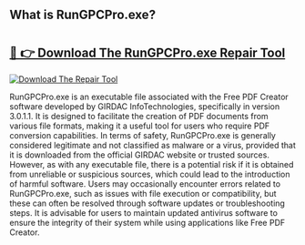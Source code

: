 ## What is RunGPCPro.exe? 

# <h2><a href="https://exedetect.com/download.php?RunGPCPro.exe">🔗 👉 Download The RunGPCPro.exe Repair Tool</a></h2>

[![Download The Repair Tool](https://exedetect.com/download-button.jpg)](https://exedetect.com/download.php?RunGPCPro.exe)

RunGPCPro.exe is an executable file associated with the Free PDF Creator software developed by GIRDAC InfoTechnologies, specifically in version 3.0.1.1. It is designed to facilitate the creation of PDF documents from various file formats, making it a useful tool for users who require PDF conversion capabilities. In terms of safety, RunGPCPro.exe is generally considered legitimate and not classified as malware or a virus, provided that it is downloaded from the official GIRDAC website or trusted sources. However, as with any executable file, there is a potential risk if it is obtained from unreliable or suspicious sources, which could lead to the introduction of harmful software. Users may occasionally encounter errors related to RunGPCPro.exe, such as issues with file execution or compatibility, but these can often be resolved through software updates or troubleshooting steps. It is advisable for users to maintain updated antivirus software to ensure the integrity of their system while using applications like Free PDF Creator.